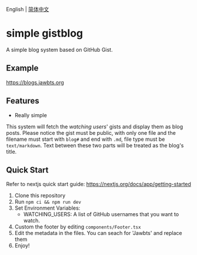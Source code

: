 English | [简体中文](README_zh_CN.md)  

# simple gistblog

A simple blog system based on GitHub Gist.

## Example

https://blogs.jawbts.org

## Features
- Really simple

This system will fetch the *watching users*' gists and display them as blog posts. Please notice the gist must be public, with only one file and the filename must start with `blog#` and end with `.md`, file type must be `text/markdown`. Text between these two parts will be treated as the blog's title.

## Quick Start
Refer to nextjs quick start guide: https://nextjs.org/docs/app/getting-started

1. Clone this repository
2. Run ```npm ci && npm run dev```
3. Set Environment Variables:
    - WATCHING_USERS: A list of GitHub usernames that you want to watch.
4. Custom the footer by editing ```components/Footer.tsx```
5. Edit the metadata in the files. You can seach for 'Jawbts' and replace them
6. Enjoy!